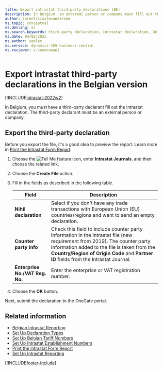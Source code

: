 ```yaml
---
title: Export intrastat third-party declarations [BE]
description: In Belgium, an external person or company must fill out the Intrastat declaration.
author: sorenfriisalexandersen    
ms.topic: conceptual
ms.devlang: al
ms.search.keywords: third-party declaration, intrastat declaration, Belgian version
ms.date: 04/02/2025
ms.author: soalex
ms.service: dynamics-365-business-central
ms.reviewer: v-soumramani
---
```


# Export intrastat third-party declarations in the Belgian version

[!INCLUDE[intrastat-2022w2](../../includes/intrastat-2022w2.md)]

In Belgium, you must have a third-party declarant fill out the Intrastat declaration. The third-party declarant must be an external person or company.  

## Export the third-party declaration

Before you export the file, it's a good idea to preview the report. Learn more in [Print the Intrastat Form Report](how-to-print-the-intrastat-form-report.md).  

1. Choose the ![Tell Me feature](../../media/ui-search/search_small.png "Tell me what you want to do") icon, enter **Intrastat Journals**, and then choose the related link.  
1. Choose the **Create File** action.  
1. Fill in the fields as described in the following table.  

   |Field|Description|  
   |---------------------------------|---------------------------------------|  
   |**Nihil declaration**|Select if you don't have any trade transactions with European Union (EU) countries/regions and want to send an empty declaration.|  
   |**Counter party info**|Check this field to include counter party information in the Intrastat file (new requirement from 2019). The counter party information added to the file is taken from the **Country/Region of Origin Code** and **Partner ID** fields from the Intrastat Journal.|  
   |**Enterprise No./VAT Reg. No.**|Enter the enterprise or VAT registration number.|  

1. Choose the **OK** button.  

Next, submit the declaration to the OneGate portal.  

## Related information

- [Belgian Intrastat Reporting](belgian-intrastat-reporting.md)  
- [Set Up Declaration Types](how-to-set-up-declaration-types.md)  
- [Set Up Belgian Tariff Numbers](how-to-set-up-belgian-tariff-numbers.md)  
- [Set Up Intrastat Establishment Numbers](how-to-set-up-intrastat-establishment-numbers.md)  
- [Print the Intrastat Form Report](how-to-print-the-intrastat-form-report.md)  
- [Set Up Intrastat Reporting](../../finance-how-setup-report-intrastat.md)  

[!INCLUDE[footer-include](../../includes/footer-banner.md)]
